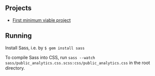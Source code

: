 
## Projects
* [First minimum viable project](https://github.com/GSA/public_analytics/blob/master/MVP-1.md)

## Running
Install Sass, i.e. by `$ gem install sass`

To compile Sass into CSS, run `sass --watch sass/public_analytics.css.scss:css/public_analytics.css` in the root directory.
